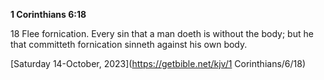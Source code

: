 **1 Corinthians 6:18**

18 Flee fornication. Every sin that a man doeth is without the body; but he that committeth fornication sinneth against his own body.

[Saturday 14-October, 2023](https://getbible.net/kjv/1 Corinthians/6/18)
